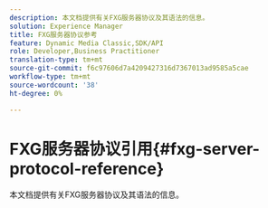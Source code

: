 ```yaml
---
description: 本文档提供有关FXG服务器协议及其语法的信息。
solution: Experience Manager
title: FXG服务器协议参考
feature: Dynamic Media Classic,SDK/API
role: Developer,Business Practitioner
translation-type: tm+mt
source-git-commit: f6c97606d7a4209427316d7367013ad9585a5cae
workflow-type: tm+mt
source-wordcount: '38'
ht-degree: 0%

---
```



# FXG服务器协议引用{#fxg-server-protocol-reference}

本文档提供有关FXG服务器协议及其语法的信息。

